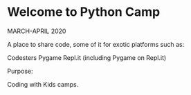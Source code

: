 # Welcome to Python Camp

MARCH-APRIL 2020

A place to share code, some of it for exotic platforms such as:

Codesters
Pygame
Repl.it (including Pygame on Repl.it)

Purpose: 

Coding with Kids camps.